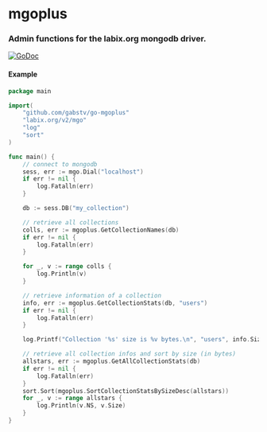 # mgoplus
### Admin functions for the labix.org mongodb driver.

[![GoDoc](https://godoc.org/github.com/gabstv/go-mgoplus?status.svg)](https://godoc.org/github.com/gabstv/go-mgoplus)

#### Example
```go
package main

import(
	"github.com/gabstv/go-mgoplus"
	"labix.org/v2/mgo"
	"log"
	"sort"
)

func main() {
	// connect to mongodb
	sess, err := mgo.Dial("localhost")
	if err != nil {
		log.Fatalln(err)
	}

	db := sess.DB("my_collection")

	// retrieve all collections
	colls, err := mgoplus.GetCollectionNames(db)
	if err != nil {
		log.Fatalln(err)
	}

	for _, v := range colls {
		log.Println(v)
	}

	// retrieve information of a collection
	info, err := mgoplus.GetCollectionStats(db, "users")
	if err != nil {
		log.Fatalln(err)
	}

	log.Printf("Collection '%s' size is %v bytes.\n", "users", info.Size)

	// retrieve all collection infos and sort by size (in bytes)
	allstars, err := mgoplus.GetAllCollectionStats(db)
	if err != nil {
		log.Fatalln(err)
	}
	sort.Sort(mgoplus.SortCollectionStatsBySizeDesc(allstars))
	for _, v := range allstars {
		log.Println(v.NS, v.Size)
	}
}
```